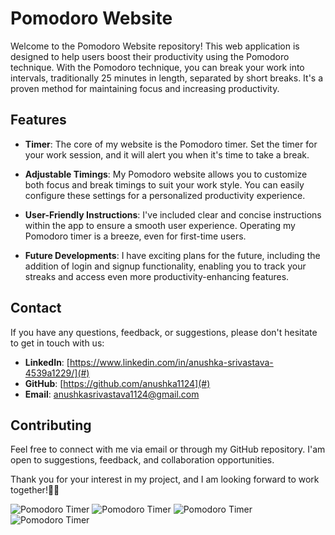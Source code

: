 # Pomodoro Website

Welcome to the Pomodoro Website repository! This web application is designed to help users boost their productivity using the Pomodoro technique. With the Pomodoro technique, you can break your work into intervals, traditionally 25 minutes in length, separated by short breaks. It's a proven method for maintaining focus and increasing productivity.

## Features

- **Timer**: The core of my website is the Pomodoro timer. Set the timer for your work session, and it will alert you when it's time to take a break.

- **Adjustable Timings**: My Pomodoro website allows you to customize both focus and break timings to suit your work style. You can easily configure these settings for a personalized productivity experience.

- **User-Friendly Instructions**: I've included clear and concise instructions within the app to ensure a smooth user experience. Operating my Pomodoro timer is a breeze, even for first-time users.

- **Future Developments**: I have exciting plans for the future, including the addition of login and signup functionality, enabling you to track your streaks and access even more productivity-enhancing features.

## Contact

If you have any questions, feedback, or suggestions, please don't hesitate to get in touch with us:

- **LinkedIn**: [https://www.linkedin.com/in/anushka-srivastava-4539a1229/](#)
- **GitHub**: [https://github.com/anushka1124](#)
- **Email**: [anushkasrivastava1124@gmail.com](#)

## Contributing

Feel free to connect with me via email or through my GitHub repository. I'am open to suggestions, feedback, and collaboration opportunities.

Thank you for your interest in my project, and I am looking forward to work together!📧🌐

![Pomodoro Timer](https://i.imgur.com/rUe3h60.png)
![Pomodoro Timer](https://i.imgur.com/vVdCIsN.png)
![Pomodoro Timer](https://i.imgur.com/Jw7robX.png)
![Pomodoro Timer](https://i.imgur.com/08npqUK.png)